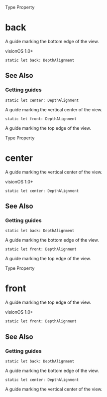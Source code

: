 Type Property

# back

A guide marking the bottom edge of the view.

visionOS 1.0+

    
    
    static let back: DepthAlignment

## See Also

### Getting guides

`static let center: DepthAlignment`

A guide marking the vertical center of the view.

`static let front: DepthAlignment`

A guide marking the top edge of the view.

Type Property

# center

A guide marking the vertical center of the view.

visionOS 1.0+

    
    
    static let center: DepthAlignment

## See Also

### Getting guides

`static let back: DepthAlignment`

A guide marking the bottom edge of the view.

`static let front: DepthAlignment`

A guide marking the top edge of the view.

Type Property

# front

A guide marking the top edge of the view.

visionOS 1.0+

    
    
    static let front: DepthAlignment

## See Also

### Getting guides

`static let back: DepthAlignment`

A guide marking the bottom edge of the view.

`static let center: DepthAlignment`

A guide marking the vertical center of the view.


